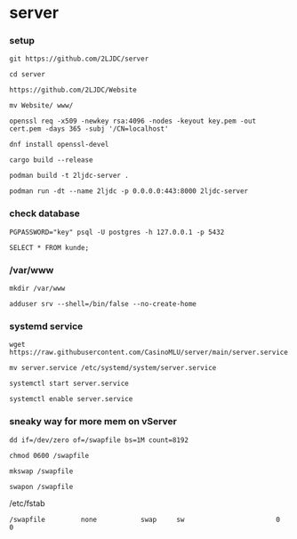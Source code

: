 # server

### setup
```
git https://github.com/2LJDC/server
```
```
cd server
```
```
https://github.com/2LJDC/Website
```
```
mv Website/ www/
```
```
openssl req -x509 -newkey rsa:4096 -nodes -keyout key.pem -out cert.pem -days 365 -subj '/CN=localhost'
```
```
dnf install openssl-devel
```
```
cargo build --release
```
```
podman build -t 2ljdc-server .
```
```
podman run -dt --name 2ljdc -p 0.0.0.0:443:8000 2ljdc-server
```


### check database
```
PGPASSWORD="key" psql -U postgres -h 127.0.0.1 -p 5432
```
```
SELECT * FROM kunde;
```


### /var/www
```
mkdir /var/www
```
```
adduser srv --shell=/bin/false --no-create-home
```

### systemd service
```
wget https://raw.githubusercontent.com/CasinoMLU/server/main/server.service
```
```
mv server.service /etc/systemd/system/server.service
```
```
systemctl start server.service
```
```
systemctl enable server.service
```
### sneaky way for more mem on vServer
```
dd if=/dev/zero of=/swapfile bs=1M count=8192 
```
```
chmod 0600 /swapfile
```
```
mkswap /swapfile 
```
```
swapon /swapfile 
```
/etc/fstab 
```
/swapfile         none           swap     sw                       0    0
```
